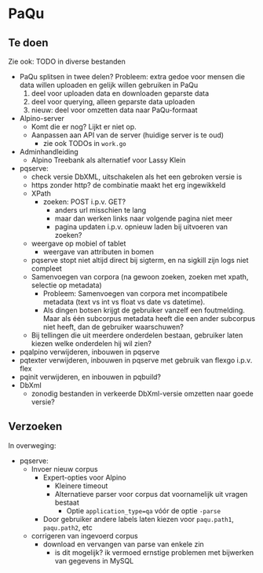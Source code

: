 # PaQu #

## Te doen ##

Zie ook: TODO in diverse bestanden

  - PaQu splitsen in twee delen?
    Probleem: extra gedoe voor mensen die data willen uploaden en gelijk
    willen gebruiken in PaQu
     1. deel voor uploaden data en downloaden geparste data
     2. deel voor querying, alleen geparste data uploaden
     3. nieuw: deel voor omzetten data naar PaQu-formaat
  - Alpino-server
    - Komt die er nog? Lijkt er niet op.
    - Aanpassen aan API van de server (huidige server is te oud)
      - zie ook TODOs in `work.go`
  - Adminhandleiding
    - Alpino Treebank als alternatief voor Lassy Klein
  - pqserve:
    - check versie DbXML, uitschakelen als het een gebroken versie is
    - https zonder http? de combinatie maakt het erg ingewikkeld
    - XPath
      - zoeken: POST i.p.v. GET?
        - anders url misschien te lang
        - maar dan werken links naar volgende pagina niet meer
        - pagina updaten i.p.v. opnieuw laden bij uitvoeren van zoeken?
    - weergave op mobiel of tablet
      - weergave van attributen in bomen
    - pqserve stopt niet altijd direct bij sigterm, en na sigkill zijn logs niet compleet
    - Samenvoegen van corpora (na gewoon zoeken, zoeken met xpath, selectie op metadata)
      - Probleem: Samenvoegen van corpora met incompatibele metadata
        (text vs int vs float vs date vs datetime).
      - Als dingen botsen krijgt de gebruiker vanzelf een foutmelding.
        Maar als één subcorpus metadata heeft die een ander subcorpus
        niet heeft, dan de gebruiker waarschuwen?
    - Bij tellingen die uit meerdere onderdelen bestaan, gebruiker laten
      kiezen welke onderdelen hij wil zien?
  - pqalpino verwijderen, inbouwen in pqserve
  - pqtexter verwijderen, inbouwen in pqserve met gebruik van flexgo
    i.p.v. flex
  - pqinit verwijderen, en inbouwen in pqbuild?
  - DbXml
    - zonodig bestanden in verkeerde DbXml-versie omzetten naar goede versie?

## Verzoeken ##

In overweging:

  - pqserve:
    - Invoer nieuw corpus
      - Expert-opties voor Alpino
        - Kleinere timeout
        - Alternatieve parser voor corpus dat voornamelijk uit vragen bestaat
          - Optie `application_type=qa` vóór de optie `-parse`
      - Door gebruiker andere labels laten kiezen voor `paqu.path1`, `paqu.path2`, etc
    - corrigeren van ingevoerd corpus
      - download en vervangen van parse van enkele zin
        - is dit mogelijk? ik vermoed ernstige problemen met bijwerken van gegevens in MySQL
